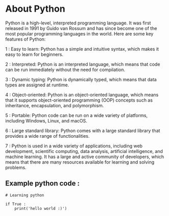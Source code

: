 # About Python 


Python is a high-level, interpreted programming language. It was first released in 1991 by Guido van Rossum and has since become one of the most popular programming languages in the world. Here are some key features of Python:

1 : Easy to learn: Python has a simple and intuitive syntax, which makes it easy to learn for beginners.

2 : Interpreted: Python is an interpreted language, which means that code can be run immediately without the need for compilation.

3 : Dynamic typing: Python is dynamically typed, which means that data types are assigned at runtime.

4 : Object-oriented: Python is an object-oriented language, which means that it supports object-oriented programming (OOP) concepts such as inheritance, encapsulation, and polymorphism.

5 : Portable: Python code can be run on a wide variety of platforms, including Windows, Linux, and macOS.

6 : Large standard library: Python comes with a large standard library that provides a wide range of functionalities.

7 : Python is used in a wide variety of applications, including web development, scientific computing, data analysis, artificial intelligence, and machine learning. It has a large and active community of developers, which means that there are many resources available for learning and solving problems.

## Example python code : 

```
# Learning python  

if True :
    print('hello world :)')

```